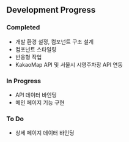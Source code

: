 ## Development Progress

### Completed

-   개발 환경 설정, 컴포넌트 구조 설계
-   컴포넌트 스타일링
-   반응형 작업
-   KakaoMap API 및 서울시 시영주차장 API 연동

### In Progress

-   API 데이터 바인딩
-   메인 페이지 기능 구현

### To Do

-   상세 페이지 데이터 바인딩
